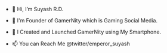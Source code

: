 - 👋 Hi, I’m Suyash R.D.
- 👑 I'm Founder of GamerNity which is Gaming Social Media. 
- 📱 I Created and Launched GamerNity using My Smartphone. 

- 📫 You can Reach Me @twitter/emperor_suyash

<!---
emperor-suyash/emperor-suyash is a ✨ special ✨ repository because its `README.md` (this file) appears on your GitHub profile.
You can click the Preview link to take a look at your changes.
--->
